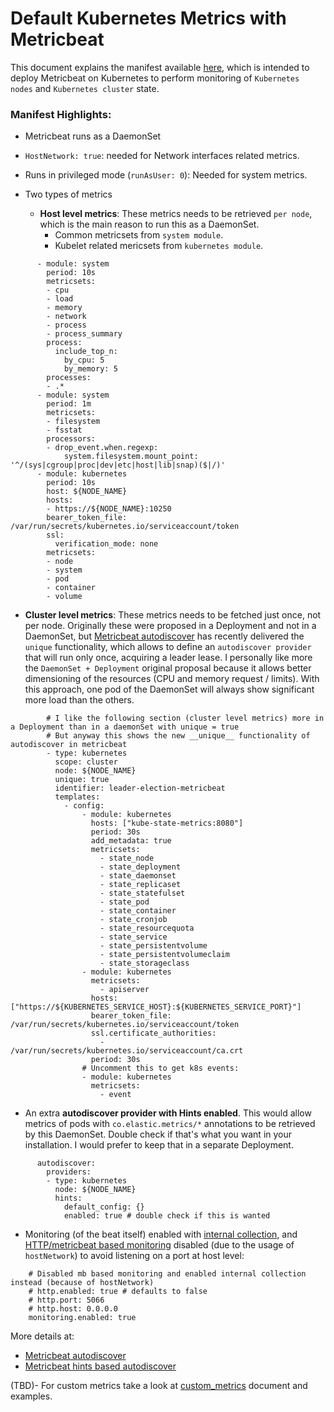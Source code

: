# Default Kubernetes Metrics with Metricbeat

This document explains the manifest available [here](/resources/02_k8s_monitoring/10_kube-system_metrics_K8S.yaml), which is intended to deploy Metricbeat on Kubernetes to perform monitoring of `Kubernetes nodes` and `Kubernetes cluster` state.

### Manifest Highlights:

- Metricbeat runs as a DaemonSet

- `HostNetwork: true`: needed for Network interfaces related metrics.

- Runs in privileged mode (`runAsUser: 0`): Needed for system metrics.

- Two types of metrics
  - __Host level metrics__: These metrics needs to be retrieved `per node`, which is the main reason to run this as a DaemonSet.
    - Common metricsets from `system module`.
    - Kubelet related mericsets from `kubernetes module`.

```
      - module: system
        period: 10s
        metricsets:
        - cpu
        - load
        - memory
        - network
        - process
        - process_summary
        process:
          include_top_n:
            by_cpu: 5
            by_memory: 5
        processes:
        - .*
      - module: system
        period: 1m
        metricsets:
        - filesystem
        - fsstat
        processors:
        - drop_event.when.regexp:
            system.filesystem.mount_point: '^/(sys|cgroup|proc|dev|etc|host|lib|snap)($|/)'
      - module: kubernetes
        period: 10s
        host: ${NODE_NAME}
        hosts:
        - https://${NODE_NAME}:10250
        bearer_token_file: /var/run/secrets/kubernetes.io/serviceaccount/token
        ssl:
          verification_mode: none
        metricsets:
        - node
        - system
        - pod
        - container
        - volume
```

  - __Cluster level metrics__: These metrics needs to be fetched just once, not per node. Originally these were proposed in a Deployment and not in a DaemonSet, but [Metricbeat autodiscover](https://www.elastic.co/guide/en/beats/metricbeat/current/configuration-autodiscover.html) has recently delivered the `unique` functionality, which allows to define an `autodiscover provider` that will run only once, acquiring a leader lease. I personally like more the `DaemonSet + Deployment` original proposal because it allows better dimensioning of the resources (CPU and memory request / limits). With this approach, one pod of the DaemonSet will always show significant more load than the others.

```
        # I like the following section (cluster level metrics) more in a Deployment than in a daemonSet with unique = true
        # But anyway this shows the new __unique__ functionality of autodiscover in metricbeat
        - type: kubernetes
          scope: cluster
          node: ${NODE_NAME}
          unique: true
          identifier: leader-election-metricbeat
          templates:
            - config:
                - module: kubernetes
                  hosts: ["kube-state-metrics:8080"]
                  period: 30s
                  add_metadata: true
                  metricsets:
                    - state_node
                    - state_deployment
                    - state_daemonset
                    - state_replicaset
                    - state_statefulset
                    - state_pod
                    - state_container
                    - state_cronjob
                    - state_resourcequota
                    - state_service
                    - state_persistentvolume
                    - state_persistentvolumeclaim
                    - state_storageclass
                - module: kubernetes
                  metricsets:
                    - apiserver
                  hosts: ["https://${KUBERNETES_SERVICE_HOST}:${KUBERNETES_SERVICE_PORT}"]
                  bearer_token_file: /var/run/secrets/kubernetes.io/serviceaccount/token
                  ssl.certificate_authorities:
                    - /var/run/secrets/kubernetes.io/serviceaccount/ca.crt
                  period: 30s
                # Uncomment this to get k8s events:
                - module: kubernetes
                  metricsets:
                    - event
```

- An extra __autodiscover provider with Hints enabled__. This would allow metrics of pods with `co.elastic.metrics/*` annotations to be retrieved by this DaemonSet. Double check if that's what you want in your installation. I would prefer to keep that in a separate Deployment.

```
      autodiscover:
        providers:
        - type: kubernetes
          node: ${NODE_NAME}
          hints:
            default_config: {}
            enabled: true # double check if this is wanted
```

- Monitoring (of the beat itself) enabled with [internal collection](https://www.elastic.co/guide/en/beats/metricbeat/current/monitoring-internal-collection.html), and [HTTP/metricbeat based monitoring](https://www.elastic.co/guide/en/beats/metricbeat/current/monitoring-metricbeat-collection.html) disabled (due to the usage of `hostNetwork`) to avoid listening on a port at host level:

```
    # Disabled mb based monitoring and enabled internal collection instead (because of hostNetwork)
    # http.enabled: true # defaults to false
    # http.port: 5066
    # http.host: 0.0.0.0
    monitoring.enabled: true
```

More details at:

- [Metricbeat autodiscover](https://www.elastic.co/guide/en/beats/metricbeat/current/configuration-autodiscover.html)
- [Metricbeat hints based autodiscover](https://www.elastic.co/guide/en/beats/metricbeat/current/configuration-autodiscover-hints.html)

(TBD)- For custom metrics take a look at [custom_metrics](custom_metrics.md) document and examples.

